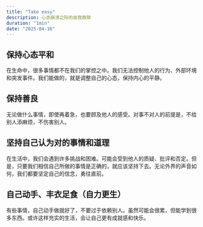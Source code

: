 ```yaml
---
title: "Take easy"
description: 心态崩溃之际的自我救赎
duration: "1min"
date: "2025-04-16"
---
```


## 保持心态平和

在生命中，很多事情都不在我们的掌控之中。我们无法控制他人的行为、外部环境和突发事件。我们能做的，就是调整自己的心态，保持内心的平静。

## 保持善良

无论做什么事情，即使再着急，也要顾及他人的感受。对事不对人的前提是，不给别人添麻烦，不伤害别人。

## 坚持自己认为对的事情和道理

在生活中，我们会遇到许多挑战和困难。可能会受到他人的质疑、批评和否定。但是，只要我们相信自己所做的事情是正确的，就应该坚持下去。无论外界的声音如何，我们都要坚定自己的信念，勇往直前。

## 自己动手、丰衣足食（自力更生）

有些事情，自己动手做就好了，不要过于依赖别人。虽然可能会很累，但能学到很多东西。或许这样充实的生活，会让自己更有成就感和快乐。
